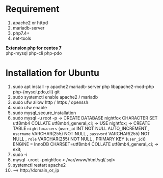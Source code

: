 # Requirement

1. apache2 or httpd
2. mariadb-server
3. php7.4+
4. net-tools

<b>Extension php for centos 7</b>
<br>
php-mysql php-cli php-pdo

# Installation for Ubuntu

1. sudo apt install -y apache2 mariadb-server php libapache2-mod-php php-{mysql,pdo,cli} git
2. sudo systemctl enable apache2 / mariadb
3. sudo ufw allow http / https / openssh
4. sudo ufw enable
5. sudo mysql_secure_installation
6. sudo mysql -u root -p
 -> CREATE DATABASE nightfox CHARACTER SET utf8mb4 COLLATE utf8mb4_general_ci;
 -> USE nightfox;
 -> CREATE TABLE `nightfox`.`users` (`user_id` INT NOT NULL AUTO_INCREMENT , `username` VARCHAR(255) NOT NULL , `password` VARCHAR(255) NOT NULL , `role` VARCHAR(255) NOT NULL , PRIMARY KEY (`user_id`)) ENGINE = 
    InnoDB CHARSET=utf8mb4 COLLATE utf8mb4_general_ci;
 -> exit;
8. sudo -i
9. mysql -uroot -pnightfox < /var/www/html/sql/.sql>
10. systemctl restart apache2
11. --> http://domain_or_ip
